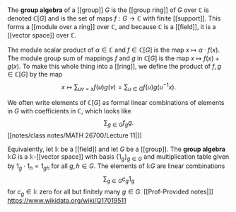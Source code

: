 The **group algebra** of a [[group]] $G$ is the [[group ring]] of $G$ over $\mathbb C$ is denoted $\mathbb C[G]$ and is the set of maps $f:G\to \mathbb C$ with finite [[support]]. This forms a [[module over a ring]] over $\mathbb C$, and because $\mathbb C$ is a [[field]], it is a [[vector space]] over $\mathbb C$. 

The module scalar product of $\alpha\in \mathbb C$ and $f\in \mathbb C[G]$ is the map $x\mapsto \alpha\cdot f(x)$. The module group sum of mappings $f$ and $g$ in $\mathbb C[G]$ is the map $x\mapsto f(x)+g(x)$. To make this whole thing into a [[ring]], we define the product of $f,g\in \mathbb C[G]$ by the map$$x\mapsto \sum_{uv=x} f(u)g(v) = \sum_{u\in G} f(u)g(u^{-1}x).$$

We often write elements of $\mathbb C[G]$ as formal linear combinations of elements in $G$ with coefficients in $\mathbb C$, which looks like $$\sum_{g\in G} f_gg.$$ [[notes/class notes/MATH 26700/Lecture 11|]]

Equivalently, let $\mathbb k$ be a [[field]] and let $G$ be a [[group]]. The **group algebra** $\mathbb k G$ is a $\mathbb k$-[[vector space]] with basis $\{1_g\}_{g\in G}$ and multiplication table given by $1_g\cdot 1_h = 1_{gh}$ for all $g,h\in G$. The elements of $\mathbb kG$ are linear combinations $$\sum_{g\in G} c_g1_g$$ for $c_g \in\mathbb k$ zero for all but finitely many $g\in G$.  [[Prof-Provided notes|]]
https://www.wikidata.org/wiki/Q17019511
